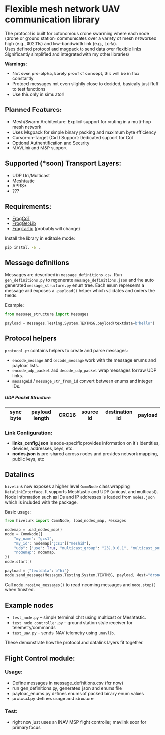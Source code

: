 # Flexible mesh network UAV communication library
The protocol is built for autonomous drone swarming where each node (drone or ground station) communicates over a variety of mesh networked high (e.g., 802.11s) and low-bandwidth link (e.g., LoRa).\
Uses defined protocol and msgpack to send data over flexible links\
Significantly simplified and integrated with my other libraries\

**Warnings:**
- Not even pre-alpha, barely proof of concept, this will be in flux constantly
- Protocol messages not even slightly close to decided, basically just fluff to test functions
- Use this only in simulator!

## Planned Features:
- Mesh/Swarm Architecture: Explicit support for routing in a multi-hop mesh network
- Uses Msgpack for simple binary packing and maximum byte efficiency
- Cursor-on-Target (CoT) Support: Dedicated support for CoT
- Optional Authentification and Security
- MAVLink and MSP support

## Supported (*soon) Transport Layers:
- UDP Uni/Multicast
- Meshtastic
- APRS*
- ???

## Requirements:
- [FrogCoT](https://github.com/xznhj8129/frogcot)
- [FrogGeoLib](https://github.com/xznhj8129/froggeolib)
- [FrogTastic](https://github.com/xznhj8129/frogtastic) (probably will change)

Install the library in editable mode:
```bash
pip install -e .
```

## Message definitions
Messages are described in `message_definitions.csv`. Run `gen_definitions.py` to regenerate
`message_definitions.json` and the auto generated `message_structure.py` enum tree. Each enum
represents a message and exposes a `.payload()` helper which validates and orders the fields.

Example:
```python
from message_structure import Messages

payload = Messages.Testing.System.TEXTMSG.payload(textdata=b"hello")
```

## Protocol helpers
`protocol.py` contains helpers to create and parse messages:
- `encode_message` and `decode_message` work with the message enums and payload lists.
- `encode_udp_packet` and `decode_udp_packet` wrap messages for raw UDP links.
- `messageid` / `message_str_from_id` convert between enums and integer IDs.

##### UDP Packet Structure
| sync byte | payload length | CRC16 | source id | destination id | payload |
|--|----|--------|---------|-------|-----|

### Link Configuration:
- **links_config.json** is node-specific provides information on it's identities, devices, addresses, keys, etc.
- **nodes.json** is pre-shared across nodes and provides network mapping, public keys, etc

## Datalinks
`hivelink` now exposes a higher level `CommNode` class wrapping `DatalinkInterface`.
It supports Meshtastic and UDP (unicast and multicast). Node information such as IDs and
IP addresses is loaded from `nodes.json` which is included with the package.

Basic usage:
```python
from hivelink import CommNode, load_nodes_map, Messages

nodemap = load_nodes_map()
node = CommNode({
    "my_name": "gcs1",
    "my_id": nodemap["gcs1"]["meshid"],
    "udp": {"use": True, "multicast_group": "239.0.0.1", "multicast_port": 5550},
    "nodemap": nodemap,
})
node.start()

payload = {"textdata": b"hi"}
node.send_message(Messages.Testing.System.TEXTMSG, payload, dest="drone1", udp=True)
```
Call `node.receive_messages()` to read incoming messages and `node.stop()` when finished.

## Example nodes
- `test_node.py` – simple terminal chat using multicast or Meshtastic.
- `test_node_controller.py` – ground station style receiver for telemetry/commands.
- `test_uav.py` – sends INAV telemetry using `unavlib`.

These demonstrate how the protocol and datalink layers fit together.
## Flight Control module:

### Usage:
- Define messages in message_definitions.csv (for now)
- run gen_definitions.py, generates .json and enums file
- payload_enums.py defines enums of packed binary enum values
- protocol.py defines usage and structure

### Test:
- right now just uses an INAV MSP flight controller, mavlink soon for primary focus
